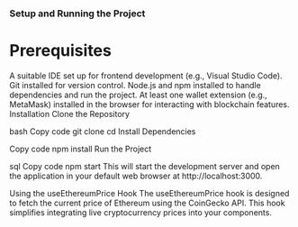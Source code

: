 ### Setup and Running the Project

# Prerequisites

A suitable IDE set up for frontend development (e.g., Visual Studio Code).
Git installed for version control.
Node.js and npm installed to handle dependencies and run the project.
At least one wallet extension (e.g., MetaMask) installed in the browser for interacting with blockchain features.
Installation
Clone the Repository

bash
Copy code
git clone <repository-url>
cd <project-directory>
Install Dependencies

Copy code
npm install
Run the Project

sql
Copy code
npm start
This will start the development server and open the application in your default web browser at http://localhost:3000.

Using the useEthereumPrice Hook
The useEthereumPrice hook is designed to fetch the current price of Ethereum using the CoinGecko API. This hook simplifies integrating live cryptocurrency prices into your components.
